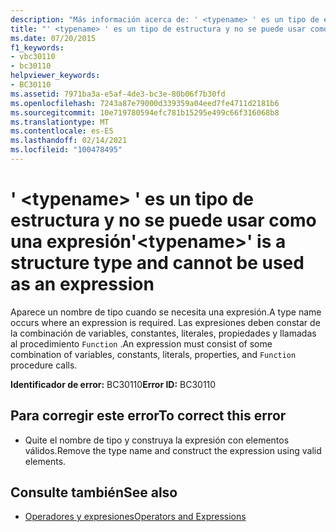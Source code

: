 ```yaml
---
description: "Más información acerca de: ' <typename> ' es un tipo de estructura y no se puede usar como una expresión"
title: "' <typename> ' es un tipo de estructura y no se puede usar como una expresión"
ms.date: 07/20/2015
f1_keywords:
- vbc30110
- bc30110
helpviewer_keywords:
- BC30110
ms.assetid: 7971ba3a-e5af-4de3-bc3e-80b06f7b30fd
ms.openlocfilehash: 7243a87e79000d339359a04eed7fe4711d2181b6
ms.sourcegitcommit: 10e719780594efc781b15295e499c66f316068b8
ms.translationtype: MT
ms.contentlocale: es-ES
ms.lasthandoff: 02/14/2021
ms.locfileid: "100478495"
---
```

# <a name="typename-is-a-structure-type-and-cannot-be-used-as-an-expression"></a><span data-ttu-id="09150-103">' \<typename> ' es un tipo de estructura y no se puede usar como una expresión</span><span class="sxs-lookup"><span data-stu-id="09150-103">'\<typename>' is a structure type and cannot be used as an expression</span></span>

<span data-ttu-id="09150-104">Aparece un nombre de tipo cuando se necesita una expresión.</span><span class="sxs-lookup"><span data-stu-id="09150-104">A type name occurs where an expression is required.</span></span> <span data-ttu-id="09150-105">Las expresiones deben constar de la combinación de variables, constantes, literales, propiedades y llamadas al procedimiento `Function` .</span><span class="sxs-lookup"><span data-stu-id="09150-105">An expression must consist of some combination of variables, constants, literals, properties, and `Function` procedure calls.</span></span>  
  
 <span data-ttu-id="09150-106">**Identificador de error:** BC30110</span><span class="sxs-lookup"><span data-stu-id="09150-106">**Error ID:** BC30110</span></span>  
  
## <a name="to-correct-this-error"></a><span data-ttu-id="09150-107">Para corregir este error</span><span class="sxs-lookup"><span data-stu-id="09150-107">To correct this error</span></span>  
  
- <span data-ttu-id="09150-108">Quite el nombre de tipo y construya la expresión con elementos válidos.</span><span class="sxs-lookup"><span data-stu-id="09150-108">Remove the type name and construct the expression using valid elements.</span></span>  
  
## <a name="see-also"></a><span data-ttu-id="09150-109">Consulte también</span><span class="sxs-lookup"><span data-stu-id="09150-109">See also</span></span>

- [<span data-ttu-id="09150-110">Operadores y expresiones</span><span class="sxs-lookup"><span data-stu-id="09150-110">Operators and Expressions</span></span>](../programming-guide/language-features/operators-and-expressions/index.md)
